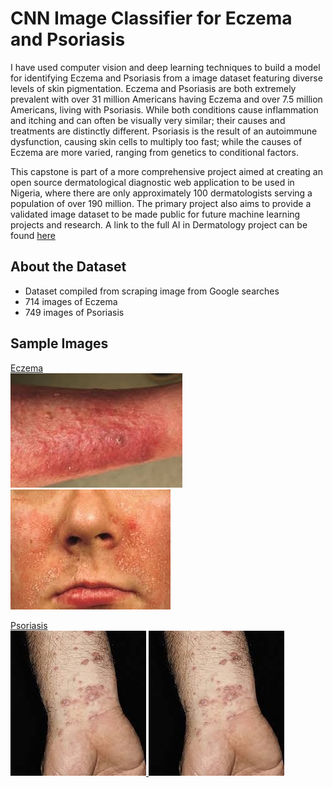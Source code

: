 # CNN Image Classifier for Eczema and Psoriasis

I have used computer vision and deep learning techniques to build a model for identifying Eczema and Psoriasis from a image dataset featuring diverse levels of skin pigmentation. Eczema and Psoriasis are both extremely prevalent with over 31 million Americans having Eczema and over 7.5 million Americans, living with Psoriasis. While both conditions cause inflammation and itching and can often be visually very similar; their causes and treatments are distinctly different. Psoriasis is the result of an autoimmune dysfunction, causing skin cells to multiply too fast; while the causes of Eczema are more varied, ranging from genetics to conditional factors. 

This capstone is part of a more comprehensive project aimed at creating an open source dermatological diagnostic web application to be used in Nigeria, where there are only approximately 100 dermatologists serving a population of over 190 million. The primary project also aims to provide a validated image dataset to be made public for future machine learning projects and research. A link to the full AI in Dermatology project can be found [here](https://www.aidermatology.org/)

## About the Dataset
-  Dataset compiled from scraping image from Google searches
-  714 images of Eczema
-  749 images of Psoriasis

## Sample Images
<ins>Eczema<ins/>
<br />  ![Eczema](https://github.com/trisha311/CNN-Image-Classifier-for-Eczema-and-Psoriasis/blob/master/Sample%20Images/Eczema_1.jpg) ![Eczema1](https://github.com/trisha311/CNN-Image-Classifier-for-Eczema-and-Psoriasis/blob/master/Sample%20Images/Eczema_2.jpg)
 
 <ins>Psoriasis<ins/>
  <br /> ![Psoriasis](https://github.com/trisha311/CNN-Image-Classifier-for-Eczema-and-Psoriasis/blob/master/Sample%20Images/psoriasis_1.jpg) ![Psoriasis1](https://github.com/trisha311/CNN-Image-Classifier-for-Eczema-and-Psoriasis/blob/master/Sample%20Images/psoriasis_1.jpg)
